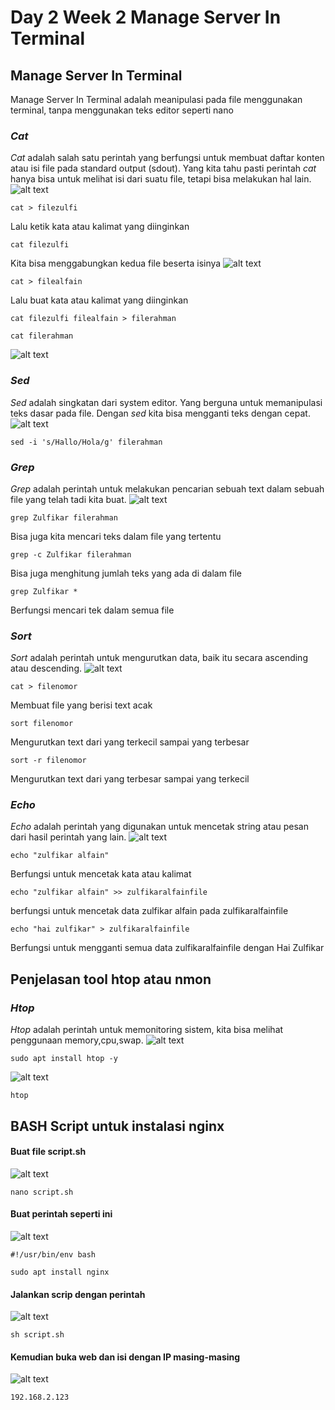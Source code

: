 # Day 2 Week 2 Manage Server In Terminal
## Manage Server In Terminal
Manage Server In Terminal adalah meanipulasi pada file menggunakan terminal, tanpa menggunakan teks editor seperti nano

### *Cat*
*Cat* adalah salah satu perintah yang berfungsi untuk membuat daftar konten atau isi file pada standard output (sdout). Yang kita tahu pasti perintah *cat* hanya bisa untuk melihat isi dari suatu file, tetapi bisa melakukan hal lain.
![alt text](https://github.com/zulfikaralfain/devops18-dumbways-zulfikar/blob/assets/Screenshot%20(145).png?raw=true)
```.
cat > filezulfi
```
Lalu ketik kata atau kalimat yang diinginkan
```
cat filezulfi
```
Kita bisa menggabungkan kedua file beserta isinya
![alt text](https://github.com/zulfikaralfain/devops18-dumbways-zulfikar/blob/assets/Screenshot%20(146).png?raw=true)
```
cat > filealfain
```
Lalu buat kata atau kalimat yang diinginkan
```
cat filezulfi filealfain > filerahman
```
```
cat filerahman
```
![alt text](https://github.com/zulfikaralfain/devops18-dumbways-zulfikar/blob/assets/Screenshot%20(147).png?raw=true)

### *Sed*
*Sed* adalah singkatan dari system editor. Yang berguna untuk memanipulasi teks dasar pada file. Dengan *sed* kita bisa mengganti teks dengan cepat.
![alt text](https://github.com/zulfikaralfain/devops18-dumbways-zulfikar/blob/assets/Screenshot%20(147).png?raw=true)
```
sed -i 's/Hallo/Hola/g' filerahman
```

### *Grep*
*Grep* adalah perintah untuk melakukan pencarian sebuah text dalam sebuah file yang telah tadi kita buat.
![alt text](https://github.com/zulfikaralfain/devops18-dumbways-zulfikar/blob/assets/Screenshot%20(148).png?raw=true)
```
grep Zulfikar filerahman
```
Bisa juga kita mencari teks dalam file yang tertentu
```
grep -c Zulfikar filerahman
```
Bisa juga menghitung jumlah teks yang ada di dalam file
```
grep Zulfikar *
```
Berfungsi mencari tek dalam semua file

### *Sort*
*Sort* adalah perintah untuk mengurutkan data, baik itu secara ascending atau descending.
![alt text](https://github.com/zulfikaralfain/devops18-dumbways-zulfikar/blob/assets/Screenshot%20(149).png?raw=true)
```
cat > filenomor
```
Membuat file yang berisi text acak
```
sort filenomor
```
Mengurutkan text dari yang terkecil sampai yang terbesar
```
sort -r filenomor
```
Mengurutkan text dari yang terbesar sampai yang terkecil

### *Echo*
*Echo* adalah perintah yang digunakan untuk mencetak string atau pesan dari hasil perintah yang lain.
![alt text](https://github.com/zulfikaralfain/devops18-dumbways-zulfikar/blob/assets/Screenshot%20(150).png?raw=true)
```
echo "zulfikar alfain"
```
Berfungsi untuk mencetak kata atau kalimat
```
echo "zulfikar alfain" >> zulfikaralfainfile
```
berfungsi untuk mencetak data zulfikar alfain pada zulfikaralfainfile
```
echo "hai zulfikar" > zulfikaralfainfile
```
Berfungsi untuk mengganti semua data zulfikaralfainfile dengan Hai Zulfikar

## Penjelasan tool htop atau nmon
### *Htop*
*Htop* adalah perintah untuk memonitoring sistem, kita bisa melihat penggunaan memory,cpu,swap.
![alt text](https://github.com/zulfikaralfain/devops18-dumbways-zulfikar/blob/assets/Screenshot%20(151).png?raw=true)
```
sudo apt install htop -y
```
![alt text](https://github.com/zulfikaralfain/devops18-dumbways-zulfikar/blob/assets/Screenshot%20(152).png?raw=true)
```
htop
```

## BASH Script untuk instalasi nginx
####  Buat file script.sh
![alt text](https://github.com/zulfikaralfain/devops18-dumbways-zulfikar/blob/assets/Screenshot%20(153).png?raw=true)
```
nano script.sh
```
#### Buat perintah seperti ini
![alt text](https://github.com/zulfikaralfain/devops18-dumbways-zulfikar/blob/assets/Screenshot%20(154).png?raw=true)
```
#!/usr/bin/env bash

sudo apt install nginx
```
#### Jalankan scrip dengan perintah
![alt text](https://github.com/zulfikaralfain/devops18-dumbways-zulfikar/blob/assets/Screenshot%20(153).png?raw=true)
```
sh script.sh
```
#### Kemudian buka web dan isi dengan IP masing-masing
![alt text](https://github.com/zulfikaralfain/devops18-dumbways-zulfikar/blob/assets/Screenshot%20(155).png?raw=true)
```
192.168.2.123
```
